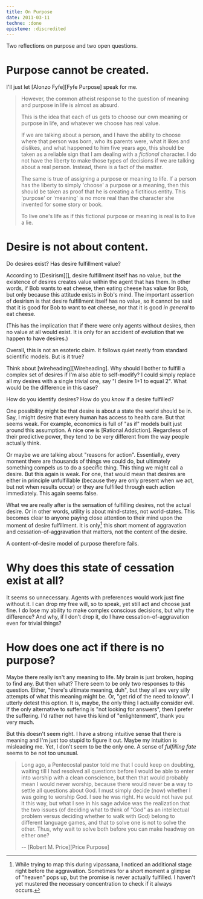```yaml
---
title: On Purpose
date: 2011-03-11
techne: :done
episteme: :discredited
---
```


Two reflections on purpose and two open questions.

# Purpose cannot be created.

I'll just let [Alonzo Fyfe][Fyfe Purpose] speak for me.

> However, the common atheist response to the question of meaning and purpose in
> life is almost as absurd.
>
> This is the idea that each of us gets to choose our own meaning or purpose in
> life, and whatever we choose has real value.
>
> If we are talking about a person, and I have the ability to choose where that
> person was born, who its parents were, what it likes and dislikes, and what
> happened to him five years ago, this should be taken as a reliable sign that I
> am dealing with a *fictional* character. I do not have the liberty to make those
> types of decisions if we are talking about a real person. Instead, there is a
> fact of the matter.
>
> The same is true of assigning a purpose or meaning to life. If a person has
> the liberty to simply 'choose' a purpose or a meaning, then this should be
> taken as proof that he is creating a fictitious entity. This 'purpose' or
> 'meaning' is no more real than the character she invented for some story or
> book.
>
> To live one's life as if this fictional purpose or meaning is real is to live
> a lie.

# Desire is not about content.

Do desires exist? Has desire fulfillment value?

According to [Desirism][], desire fulfillment itself has no value, but the
existence of desires creates value within the agent that has them. In other
words, if Bob wants to eat cheese, then eating cheese has value for Bob, but
only because this attitude exists in Bob's mind. The important assertion of
desirism is that desire fulfillment itself has no value, so it cannot be said
that it is good for Bob to want to eat cheese, nor that it is good *in general*
to eat cheese.

(This has the implication that if there were only agents without desires, then
no value at all would exist. It is only for an accident of evolution that we
happen to have desires.)

Overall, this is not an esoteric claim. It follows quiet neatly from standard
scientific models. But is it true?

Think about [wireheading][Wireheading]. Why should I bother to fulfill a complex
set of desires if I'm also able to self-modify? I could simply replace all my
desires with a single trivial one, say "I desire 1+1 to equal 2". What would be
the difference in this case?

How do you identify desires? How do you *know* if a desire fulfilled?

One possibility might be that desire is about a state the world should be in.
Say, I might desire that every human has access to health care. But that seems
weak. For example, economics is full of "as if" models built just around this
assumption. A nice one is [Rational Addiction]. Regardless of their predictive
power, they tend to be very different from the way people actually think.

Or maybe we are talking about "reasons for action". Essentially, every moment
there are thousands of things we could do, but ultimately something compels us
to do a specific thing. This thing we might call a desire. But this again is
weak. For one, that would mean that desires are either in principle
unfulfillable (because they are only present when we act, but not when results
occur) or they are fulfilled through each action immediately. This again seems
false.

What we are really after is the sensation of fulfilling desires, not the actual
desire. Or in other words, utility is about mind-states, not world-states. This
becomes clear to anyone paying close attention to their mind upon the moment of
desire fulfillment. It is only[^1] this short moment of aggravation and
cessation-of-aggravation that matters, not the content of the desire.

A content-of-desire model of purpose therefore fails.

[^1]: While trying to map this during vipassana, I noticed an additional stage
    right before the aggravation. Sometimes for a short moment a glimpse of
    "heaven" pops up, but the promise is never actually fulfilled. I haven't yet
    mustered the necessary concentration to check if it always occurs.
    
# Why does this state of cessation exist at all?

It seems so unnecessary. Agents with preferences would work just fine without
it. I can drop my free will, so to speak, yet still act and choose just fine. I
do lose my ability to make complex conscious decisions, but why the difference?
And why, if I don't drop it, do I have cessation-of-aggravation even for trivial
things?

# How does one act if there is no purpose?

Maybe there really isn't any meaning to life. My brain is just broken, hoping to
find any. But then what? There seem to be only two responses to this question.
Either, "there's ultimate meaning, duh", but they all are very silly attempts of
what this meaning might be. Or, "get rid of the need to know". I utterly detest
this option. It is, maybe, the only thing I actually consider evil. If the only
alternative to suffering is "not looking for answers", then I prefer the
suffering. I'd rather not have this kind of "enlightenment", thank you very
much.

But this doesn't seem right. I have a strong intuitive sense that there is
meaning and I'm just too stupid to figure it out. Maybe my intuition is
misleading me. Yet, I don't seem to be the only one. A sense of *fulfilling
fate* seems to be not too unusual.

> Long ago, a Pentecostal pastor told me that I could keep on doubting, waiting
> till I had resolved all questions before I would be able to enter into worship
> with a clean conscience, but then that would probably mean I would never
> worship, because there would never be a way to settle all questions about God.
> I must simply decide (now) whether I was going to worship God. I see he was
> right. He would not have put it this way, but what I see in his sage advice
> was the realization that the two issues (of deciding what to think of "God" as
> an intellectual problem versus deciding whether to walk with God) belong to
> different language games, and that to solve one is not to solve the other.
> Thus, why wait to solve both before you can make headway on either one?
>
> -- [Robert M. Price][Price Purpose]
